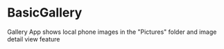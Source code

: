 # BasicGallery

Gallery App shows local phone images in the "Pictures" folder and image detail view feature
